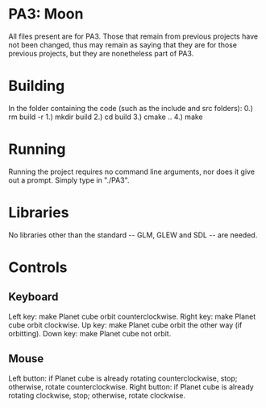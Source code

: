 # PA3: Moon

All files present are for PA3.
Those that remain from previous projects have not been changed, thus may remain as saying that they are for those previous projects, but they are nonetheless part of PA3.

# Building

In the folder containing the code (such as the include and src folders):
0.) rm build -r
1.) mkdir build
2.) cd build
3.) cmake ..
4.) make

# Running

Running the project requires no command line arguments, nor does it give out a prompt.
Simply type in "./PA3".

# Libraries

No libraries other than the standard -- GLM, GLEW and SDL -- are needed.

# Controls

## Keyboard

Left key: make Planet cube orbit counterclockwise.
Right key: make Planet cube orbit clockwise.
Up key: make Planet cube orbit the other way (if orbitting).
Down key: make Planet cube not orbit.

## Mouse

Left button: if Planet cube is already rotating counterclockwise, stop; otherwise, rotate counterclockwise.
Right button: if Planet cube is already rotating clockwise, stop; otherwise, rotate clockwise.


